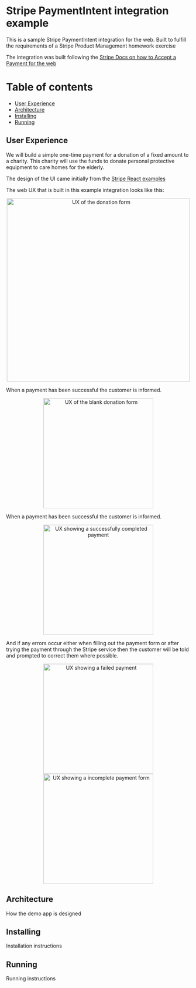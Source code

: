 # Stripe PaymentIntent integration example

This is a sample Stripe PaymentIntent integration for the web. Built to
fulfill the requirements of a Stripe Product Management homework exercise

The integration was built following the [Stripe Docs on how to Accept a
Payment for the web](https://stripe.com/docs/payments/accept-a-payment#web)


Table of contents
=================

<!--ts-->
   * [User Experience](#user-experience)
   * [Architecture](#architecture)
   * [Installing](#installing)
   * [Running](#running)
<!--te-->

<a name="user-experience"></a>
## User Experience
We will build a simple one-time payment for a donation of a fixed amount to a charity.
This charity will use the funds to donate personal protective equipment to
care homes for the elderly.

The design of the UI came initially from the [Stripe React examples](https://github.com/stripe/react-stripe-js)

The web UX that is built in this example integration looks like this:
<p align="center">
<img src="https://raw.githubusercontent.com/fergusjames/stripe-pm-exercise/master/docs/app-form-blank.png?token=APCPWGE63UTR7R5TQLNE37S6TIH6I" width=500 alt="UX of the donation form" align="center">
</p>

When a payment has been successful the customer is informed.
<p align="center">
<img src="https://github.com/fergusjames/stripe-pm-exercise/blob/master/docs/app-form-blank.png?raw=true" width=300 alt="UX of the blank donation form" align="center">
</p>

When a payment has been successful the customer is informed.
<p align="center">
<img src="https://github.com/fergusjames/stripe-pm-exercise/blob/master/docs/app-form-success.png?raw=true" width=300 alt="UX showing a successfully completed payment" align="center">
</p>

And if any errors occur either when filling out the payment form or after trying the payment through the Stripe service then the customer will be told and prompted to correct them where possible.
<p align="center">
<img src="https://github.com/fergusjames/stripe-pm-exercise/blob/master/docs/app-form-error.png?raw=true" width=300 alt="UX showing a failed payment" align="center">
<img src="https://github.com/fergusjames/stripe-pm-exercise/blob/master/docs/app-form-missing-field.png?raw=true" width=300 alt="UX showing a incomplete payment form" align="center">
</p>

<a name="architecture"></a>
## Architecture

How the demo app is designed

<a name="installing"></a>
## Installing

Installation instructions

<a name="running"></a>
## Running

Running instructions
